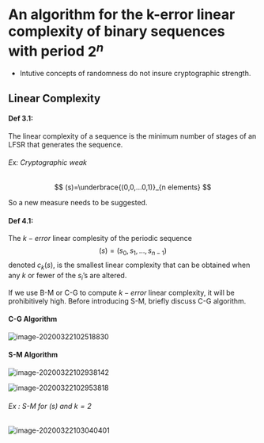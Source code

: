 # An algorithm for the k-error linear complexity of binary sequences with period $2^n$

- Intutive concepts of randomness do not insure cryptographic strength.

## Linear Complexity

#### Def 3.1:

The linear complexity of a sequence is the minimum number of stages of an LFSR that generates the sequence.

###### Ex: Cryptographic weak

$$
(s)=\underbrace{(0,0,...0,1)}_{n elements}
$$

So a new measure needs to be suggested.

#### Def 4.1:

The $k-error$ linear complesity of the periodic sequence
$$
(s)=(s_0,s_1,...,s_{n-1})
$$
denoted $c_k(s)$, is the smallest linear complexity that can be obtained when any $k$ or fewer of the $s_i$’s are altered.



If we use B-M or C-G to compute $k-error$ linear complexity, it will be prohibitively high. Before introducing S-M, briefly discuss C-G algorithm.

#### C-G Algorithm

![image-20200322102518830](C:%5CUsers%5C%E5%85%B3%E5%87%AF%E5%AE%81%5CAppData%5CRoaming%5CTypora%5Ctypora-user-images%5Cimage-20200322102518830.png)

#### S-M Algorithm

![image-20200322102938142](C:%5CUsers%5C%E5%85%B3%E5%87%AF%E5%AE%81%5CAppData%5CRoaming%5CTypora%5Ctypora-user-images%5Cimage-20200322102938142.png)

![image-20200322102953818](C:%5CUsers%5C%E5%85%B3%E5%87%AF%E5%AE%81%5CAppData%5CRoaming%5CTypora%5Ctypora-user-images%5Cimage-20200322102953818.png)

###### Ex : S-M for $(s)$ and $k=2$

![image-20200322103040401](C:%5CUsers%5C%E5%85%B3%E5%87%AF%E5%AE%81%5CAppData%5CRoaming%5CTypora%5Ctypora-user-images%5Cimage-20200322103040401.png)